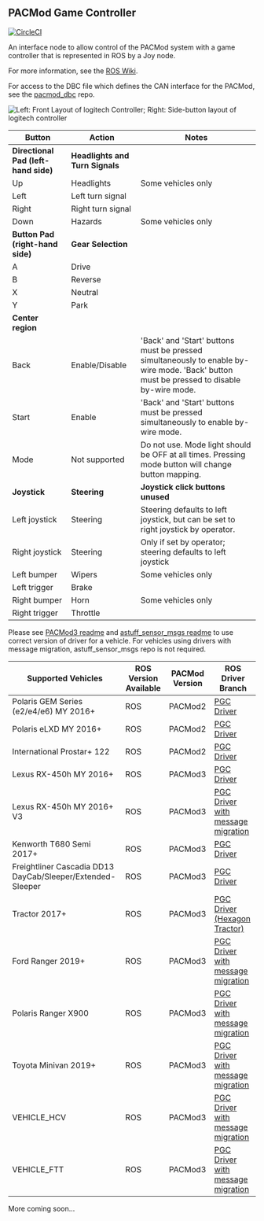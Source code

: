 ## PACMod Game Controller ##

[![CircleCI](https://circleci.com/gh/astuff/pacmod_game_control/tree/master.svg?style=svg)](https://circleci.com/gh/astuff/pacmod_game_control/tree/master)

An interface node to allow control of the PACMod system with a game controller
that is represented in ROS by a Joy node.

For more information, see the [ROS Wiki](http://wiki.ros.org/pacmod_game_control).

For access to the DBC file which defines the CAN interface for the PACMod, see the [pacmod_dbc](https://github.com/astuff/pacmod_dbc) repo.

![Left: Front Layout of logitech Controller; Right: Side-button layout of logitech controller
](/controller_img.png "controller_img.png")

| Button | Action | Notes |
| - | - | - |
| **Directional Pad (left-hand side)** | **Headlights and Turn Signals** | |
| Up | Headlights | Some vehicles only |
| Left | Left turn signal | |
| Right | Right turn signal | |
| Down | Hazards | Some vehicles only |
| **Button Pad (right-hand side)** | **Gear Selection** | |
| A | Drive | |
| B | Reverse | |
| X | Neutral | |
| Y | Park | |
| **Center region** | | |
| Back | Enable/Disable | 'Back' and 'Start' buttons must be pressed simultaneously to enable by-wire mode. 'Back' button must be pressed to disable by-wire mode.|
| Start | Enable | 'Back' and 'Start' buttons must be pressed simultaneously to enable by-wire mode.|
| Mode | Not supported | Do not use. Mode light should be OFF at all times. Pressing mode button will change button mapping.|
| **Joystick** | **Steering** | **Joystick click buttons unused** |
| Left joystick | Steering | Steering defaults to left joystick, but can be set to right joystick by operator. |
| Right joystick | Steering | Only if set by operator; steering defaults to left joystick |
| Left bumper | Wipers | Some vehicles only |
| Left trigger | Brake | |
| Right bumper | Horn | Some vehicles only |
| Right trigger | Throttle | |

Please see [PACMod3 readme](https://github.com/astuff/pacmod3/blob/master/README.md) and [astuff_sensor_msgs readme](https://github.com/astuff/astuff_sensor_msgs/blob/master/README.md) to use correct version of driver for a vehicle. For vehicles using drivers with message migration, astuff_sensor_msgs repo is not required.

| Supported Vehicles | ROS Version Available | PACMod Version | ROS Driver Branch |
| - | - | - | - |
| Polaris GEM Series (e2/e4/e6) MY 2016+ | ROS | PACMod2 | [PGC Driver](https://github.com/astuff/pacmod_game_control/tree/master)|
| Polaris eLXD MY 2016+ | ROS | PACMod2 | [PGC Driver](https://github.com/astuff/pacmod_game_control/tree/master)|
| International Prostar+ 122 | ROS | PACMod2 | [PGC Driver](https://github.com/astuff/pacmod_game_control/tree/master)|
| Lexus RX-450h MY 2016+ | ROS | PACMod3 | [PGC Driver](https://github.com/astuff/pacmod_game_control/tree/master) |
| Lexus RX-450h MY 2016+ V3| ROS | PACMod3 |[PGC Driver with message migration](https://github.com/astuff/pacmod_game_control/tree/maint/pacmod_msg_migration) |
| Kenworth T680 Semi 2017+ |ROS | PACMod3 | [PGC Driver](https://github.com/astuff/pacmod_game_control/tree/master)|
| Freightliner Cascadia DD13 DayCab/Sleeper/Extended-Sleeper | ROS | PACMod3 | [PGC Driver](https://github.com/astuff/pacmod_game_control/tree/master)|
| Tractor 2017+ | ROS | PACMod3 | [PGC Driver (Hexagon Tractor)](https://github.com/astuff/pacmod_game_control/tree/maint/hexagon_tractor)|
| Ford Ranger 2019+ | ROS | PACMod3 |[PGC Driver with message migration](https://github.com/astuff/pacmod_game_control/tree/maint/pacmod_msg_migration) |
| Polaris Ranger X900 | ROS | PACMod3 |[PGC Driver with message migration](https://github.com/astuff/pacmod_game_control/tree/maint/pacmod_msg_migration) |
| Toyota Minivan 2019+ | ROS | PACMod3 | [PGC Driver with message migration](https://github.com/astuff/pacmod_game_control/tree/maint/pacmod_msg_migration) |
| VEHICLE_HCV | ROS | PACMod3 | [PGC Driver with message migration](https://github.com/astuff/pacmod_game_control/tree/maint/pacmod_msg_migration) |
| VEHICLE_FTT | ROS | PACMod3 | [PGC Driver with message migration](https://github.com/astuff/pacmod_game_control/tree/maint/pacmod_msg_migration) |
More coming soon...